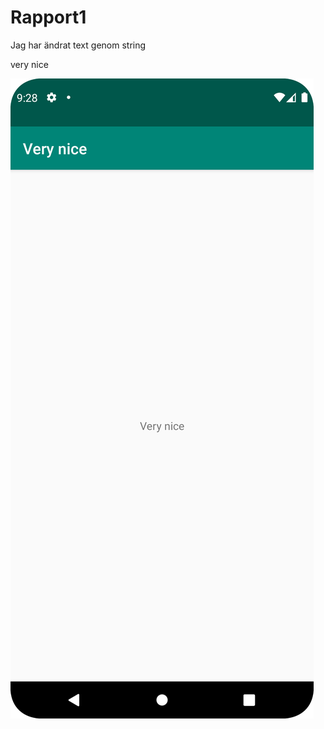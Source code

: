 
# Rapport1

Jag har ändrat text genom string

<resources>
    <string name="app_name">very nice</string>
</resources>

![](screenshot.png)
